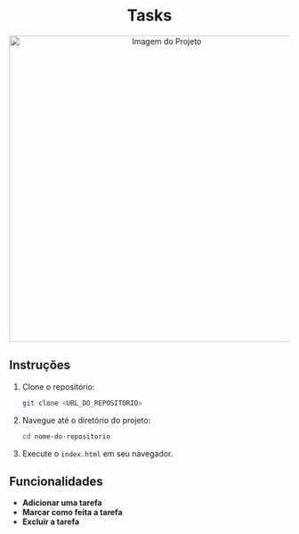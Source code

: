 <div align="center">
  <h1>Tasks</h1>
  <img src="https://github.com/user-attachments/assets/653f4a95-eb00-434f-8ce4-9beaf6ce23d8" alt="Imagem do Projeto" width="550" >
</div>

## Instruções

1. Clone o repositório:
    ```bash
    git clone <URL_DO_REPOSITORIO>
    ```

2. Navegue até o diretório do projeto:
    ```bash
    cd nome-do-repositorio
    ```

3. Execute o `index.html` em seu navegador.

## Funcionalidades

- **Adicionar uma tarefa**
- **Marcar como feita a tarefa**
- **Excluir a tarefa**
